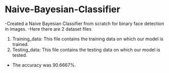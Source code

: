# Naive-Bayesian-Classifier
-Created a Naive Bayesian Classifier from scratch for binary face detection in images.
-Here there are 2 dataset files
  1) Training_data: This file contains the training data on which our model is trained.
  2) Testing_data: This file contains the testing data on which our model is tested.
- The accuracy was 90.6667%.

